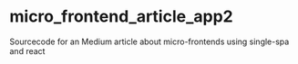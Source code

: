 # micro_frontend_article_app2
Sourcecode for an Medium article about micro-frontends using single-spa and react
